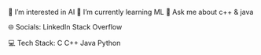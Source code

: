 🎯 I’m interested in AI
🌱 I’m currently learning ML
💬 Ask me about c++ & java

🌐 Socials:
LinkedIn Stack Overflow

💻 Tech Stack:
C C++ Java Python
